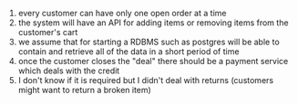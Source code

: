 1. every customer can have only one open order at a time
2. the system will have an API for adding items or removing items from the customer's cart
3. we assume that for starting a RDBMS such as postgres will be able to contain and retrieve all of the data in a short period of time
4. once the customer closes the "deal" there should be a payment service which deals with the credit 
5. I don't know if it is required but I didn't deal with returns (customers might want to return a broken item)